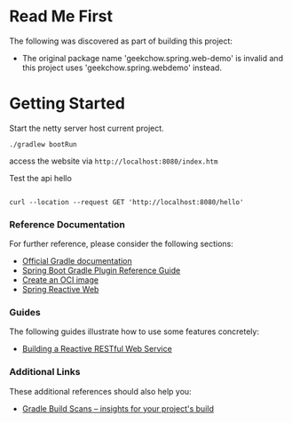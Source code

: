 # Read Me First
The following was discovered as part of building this project:

* The original package name 'geekchow.spring.web-demo' is invalid and this project uses 'geekchow.spring.webdemo' instead.

# Getting Started

Start the netty server host current project.
```shell
./gradlew bootRun
```

access the website via `http://localhost:8080/index.htm`


Test the api hello

```shell

curl --location --request GET 'http://localhost:8080/hello' 
```


### Reference Documentation
For further reference, please consider the following sections:

* [Official Gradle documentation](https://docs.gradle.org)
* [Spring Boot Gradle Plugin Reference Guide](https://docs.spring.io/spring-boot/docs/2.7.10/gradle-plugin/reference/html/)
* [Create an OCI image](https://docs.spring.io/spring-boot/docs/2.7.10/gradle-plugin/reference/html/#build-image)
* [Spring Reactive Web](https://docs.spring.io/spring-boot/docs/2.7.10/reference/htmlsingle/#web.reactive)

### Guides
The following guides illustrate how to use some features concretely:

* [Building a Reactive RESTful Web Service](https://spring.io/guides/gs/reactive-rest-service/)

### Additional Links
These additional references should also help you:

* [Gradle Build Scans – insights for your project's build](https://scans.gradle.com#gradle)

